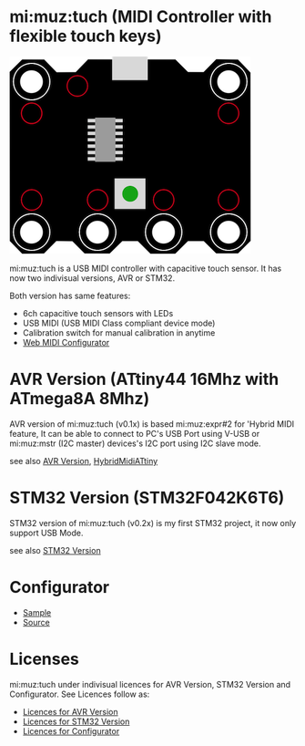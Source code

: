 # mi:muz:tuch (MIDI Controller with flexible touch keys)

![mi:muz:tuch](device.png)

mi:muz:tuch is a USB MIDI controller with capacitive touch sensor.
It has now two indivisual versions, AVR or STM32.

Both version has same features:

- 6ch capacitive touch sensors with LEDs
- USB MIDI (USB MIDI Class compliant device mode)
- Calibration switch for manual calibration in anytime
- [Web MIDI Configurator](http://mz4u.net/tuch/)

# AVR Version (ATtiny44 16Mhz with ATmega8A 8Mhz)

AVR version of mi:muz:tuch (v0.1x) is based mi:muz:expr#2 for 'Hybrid MIDI feature, It can be able to connect to PC's USB Port using V-USB or mi:muz:mstr (I2C master) devices's I2C port using I2C slave mode.

see also [AVR Version](./AVR), [HybridMidiATtiny](../../avr/arduino/libraries/HybridMidiAttiny)

# STM32 Version (STM32F042K6T6)

STM32 version of mi:muz:tuch (v0.2x) is my first STM32 project, it now only support USB Mode.

see also [STM32 Version](./STM32)

# Configurator

- [Sample](http://mz4u.net/tuch/)
- [Source](https://github.com/tadfmac/mi-muz/tree/master/applications/tuch/configurator/)

# Licenses

mi:muz:tuch under indivisual licences for AVR Version, STM32 Version and Configurator.
See Licences follow as:

- [Licences for AVR Version](./AVR/LICENSE.md)
- [Licences for STM32 Version](./STM32/LICENSE.md)
- [Licences for Configurator](./configurator/LICENSE.md)



